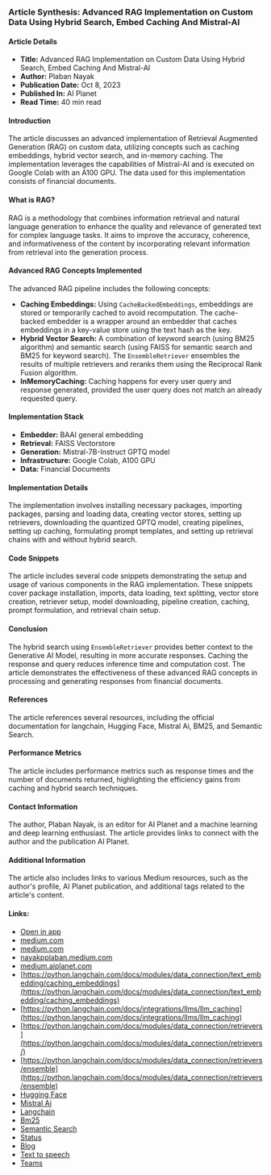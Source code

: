 ### Article Synthesis: Advanced RAG Implementation on Custom Data Using Hybrid Search, Embed Caching And Mistral-AI
#### Article Details
- **Title:** Advanced RAG Implementation on Custom Data Using Hybrid Search, Embed Caching And Mistral-AI
- **Author:** Plaban Nayak
- **Publication Date:** Oct 8, 2023
- **Published In:** AI Planet
- **Read Time:** 40 min read
#### Introduction
The article discusses an advanced implementation of Retrieval Augmented Generation (RAG) on custom data, utilizing concepts such as caching embeddings, hybrid vector search, and in-memory caching. The implementation leverages the capabilities of Mistral-AI and is executed on Google Colab with an A100 GPU. The data used for this implementation consists of financial documents.
#### What is RAG?
RAG is a methodology that combines information retrieval and natural language generation to enhance the quality and relevance of generated text for complex language tasks. It aims to improve the accuracy, coherence, and informativeness of the content by incorporating relevant information from retrieval into the generation process.
#### Advanced RAG Concepts Implemented
The advanced RAG pipeline includes the following concepts:
- **Caching Embeddings:** Using `CacheBackedEmbeddings`, embeddings are stored or temporarily cached to avoid recomputation. The cache-backed embedder is a wrapper around an embedder that caches embeddings in a key-value store using the text hash as the key.
- **Hybrid Vector Search:** A combination of keyword search (using BM25 algorithm) and semantic search (using FAISS for semantic search and BM25 for keyword search). The `EnsembleRetriever` ensembles the results of multiple retrievers and reranks them using the Reciprocal Rank Fusion algorithm.
- **InMemoryCaching:** Caching happens for every user query and response generated, provided the user query does not match an already requested query.
#### Implementation Stack
- **Embedder:** BAAI general embedding
- **Retrieval:** FAISS Vectorstore
- **Generation:** Mistral-7B-Instruct GPTQ model
- **Infrastructure:** Google Colab, A100 GPU
- **Data:** Financial Documents
#### Implementation Details
The implementation involves installing necessary packages, importing packages, parsing and loading data, creating vector stores, setting up retrievers, downloading the quantized GPTQ model, creating pipelines, setting up caching, formulating prompt templates, and setting up retrieval chains with and without hybrid search.
#### Code Snippets
The article includes several code snippets demonstrating the setup and usage of various components in the RAG implementation. These snippets cover package installation, imports, data loading, text splitting, vector store creation, retriever setup, model downloading, pipeline creation, caching, prompt formulation, and retrieval chain setup.
#### Conclusion
The hybrid search using `EnsembleRetriever` provides better context to the Generative AI Model, resulting in more accurate responses. Caching the response and query reduces inference time and computation cost. The article demonstrates the effectiveness of these advanced RAG concepts in processing and generating responses from financial documents.
#### References
The article references several resources, including the official documentation for langchain, Hugging Face, Mistral Ai, BM25, and Semantic Search.
#### Performance Metrics
The article includes performance metrics such as response times and the number of documents returned, highlighting the efficiency gains from caching and hybrid search techniques.
#### Contact Information
The author, Plaban Nayak, is an editor for AI Planet and a machine learning and deep learning enthusiast. The article provides links to connect with the author and the publication AI Planet.
#### Additional Information
The article also includes links to various Medium resources, such as the author's profile, AI Planet publication, and additional tags related to the article's content.
#### Links:
  - [Open in app](https://rsci.app.link/?%24canonical_url=https%3A%2F%2Fmedium.com%2Fp%2Fce78fdae4ef6&%7Efeature=LoOpenInAppButton&%7Echannel=ShowPostUnderCollection&source=---two_column_layout_nav----------------------------------)
  - [medium.com](https://medium.com/?source=---two_column_layout_nav----------------------------------)
  - [medium.com](https://medium.com/search?source=---two_column_layout_nav----------------------------------)
  - [nayakpplaban.medium.com](https://nayakpplaban.medium.com/?source=post_page-----ce78fdae4ef6--------------------------------)
  - [medium.aiplanet.com](https://medium.aiplanet.com/?source=post_page-----ce78fdae4ef6--------------------------------)
  - [https://python.langchain.com/docs/modules/data_connection/text_embedding/caching_embeddings](https://python.langchain.com/docs/modules/data_connection/text_embedding/caching_embeddings)
  - [https://python.langchain.com/docs/integrations/llms/llm_caching](https://python.langchain.com/docs/integrations/llms/llm_caching)
  - [https://python.langchain.com/docs/modules/data_connection/retrievers](https://python.langchain.com/docs/modules/data_connection/retrievers/)
  - [https://python.langchain.com/docs/modules/data_connection/retrievers/ensemble](https://python.langchain.com/docs/modules/data_connection/retrievers/ensemble)
  - [Hugging Face](https://medium.com/tag/hugging-face?source=post_page-----ce78fdae4ef6---------------hugging_face-----------------)
  - [Mistral Ai](https://medium.com/tag/mistral-ai?source=post_page-----ce78fdae4ef6---------------mistral_ai-----------------)
  - [Langchain](https://medium.com/tag/langchain?source=post_page-----ce78fdae4ef6---------------langchain-----------------)
  - [Bm25](https://medium.com/tag/bm25?source=post_page-----ce78fdae4ef6---------------bm25-----------------)
  - [Semantic Search](https://medium.com/tag/semantic-search?source=post_page-----ce78fdae4ef6---------------semantic_search-----------------)
  - [Status](https://medium.statuspage.io/?source=post_page-----ce78fdae4ef6--------------------------------)
  - [Blog](https://blog.medium.com/?source=post_page-----ce78fdae4ef6--------------------------------)
  - [Text to speech](https://speechify.com/medium?source=post_page-----ce78fdae4ef6--------------------------------)
  - [Teams](https://medium.com/business?source=post_page-----ce78fdae4ef6--------------------------------)